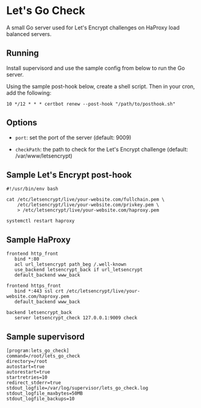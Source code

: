 # Let's Go Check

A small Go server used for Let's Encrypt challenges on HaProxy load balanced servers. 

## Running

Install supervisord and use the sample config from below to run the Go server.

Using the sample post-hook below, create a shell script. Then in your cron, add the following:

`10 */12 * * * certbot renew --post-hook "/path/to/posthook.sh"`

## Options

- `port`: set the port of the server (default: 9009)

- `checkPath`: the path to check for the Let's Encrypt challenge (default: /var/www/letsencrypt)

## Sample Let's Encrypt post-hook

```
#!/usr/bin/env bash

cat /etc/letsencrypt/live/your-website.com/fullchain.pem \
    /etc/letsencrypt/live/your-website.com/privkey.pem \
    > /etc/letsencrypt/live/your-website.com/haproxy.pem
    
systemctl restart haproxy
```

## Sample HaProxy

```
frontend http_front
   bind *:80
   acl url_letsencrypt path_beg /.well-known
   use_backend letsencrypt_back if url_letsencrypt
   default_backend www_back
   
frontend https_front
   bind *:443 ssl crt /etc/letsencrypt/live/your-website.com/haproxy.pem
   default_backend www_back
   
backend letsencrypt_back
   server letsencrypt_check 127.0.0.1:9009 check
```

## Sample supervisord

```
[program:lets_go_check]
command=/root/lets_go_check
directory=/root
autostart=true
autorestart=true
startretries=10
redirect_stderr=true
stdout_logfile=/var/log/supervisor/lets_go_check.log
stdout_logfile_maxbytes=50MB
stdout_logfile_backups=10
```